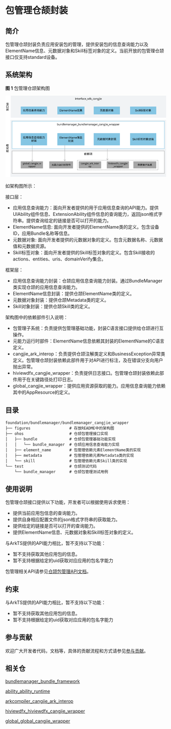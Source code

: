 # 包管理仓颉封装

## 简介

包管理仓颉封装负责应用安装包的管理，提供安装包的信息查询能力以及ElementName信息、元数据对象和Skill标签对象的定义。当前开放的包管理仓颉接口仅支持standard设备。

## 系统架构

**图 1** 包管理仓颉架构图

![包管理仓颉架构图](figures/bundlemanager_cangjie_wrapper_architecture.png)

如架构图所示：

接口层：

- 应用信息查询能力：面向开发者提供的用于应用信息查询的API能力。提供UIAbility组件信息、ExtensionAbility组件信息的查询能力，返回json格式字符串。提供查询给定的链接是否可以打开的能力。
- ElementName信息: 面向开发者提供的ElementName类的定义。包含设备ID，应用Bundle名称等信息。
- 元数据对象: 面向开发者提供的元数据对象的定义。包含元数据名称、元数据值和元数据资源。
- Skill标签对象：面向开发者提供的Skill标签对象的定义。包含Skill接收的actions、entities、uris、domainVerify集合。

框架层：

- 应用信息查询能力封装：仓颉应用信息查询能力封装。通过BundleManager类实现仓颉的应用信息查询能力。
- ElementName信息封装：提供仓颉ElementName类的定义。
- 元数据对象封装：提供仓颉Metadata类的定义。
- Skill对象封装：提供仓颉Skill类的定义。

架构图中的依赖部件引入说明：

- 包管理子系统：负责提供包管理基础功能，封装C语言接口提供给仓颉进行互操作。
- 元能力运行时部件：ElementName信息依赖其封装的ElementName的C语言定义。
- cangjie_ark_interop：负责提供仓颉注解类定义和BusinessException异常类定义。包管理仓颉封装依赖此部件用于对API进行标注，及在错误分支向用户抛出异常。
- hiviewdfx_cangjie_wrapper：负责提供日志接口。包管理仓颉封装依赖此部件用于在关键路径处打印日志。
- global_cangjie_wrapper：提供应用资源获取的能力。应用信息查询能力依赖其中的AppResource的定义。

## 目录

```
foundation/bundlemanager/bundlemanager_cangjie_wrapper
├── figures                 # 存放README中的架构图
├── ohos                    # 仓颉包管理接口实现
│   ├── bundle              # 仓颉包管理基础功能实现
│   │   └── bundle_manager  # 仓颉应用信息查询能力实现
│   ├── element_name        # 包管理依赖元素ElementName类的实现
│   ├── metadata            # 包管理依赖元素Metadata类的实现
│   └── skill               # 包管理依赖元素Skill类的实现
└── test                    # 仓颉测试代码
    └── bundle_manager      # 仓颉包管理测试用例
```

## 使用说明

包管理仓颉接口提供以下功能，开发者可以根据使用诉求使用：

  - 提供当前应用包信息的查询能力。
  - 提供自身相应配置文件的json格式字符串的获取能力。
  - 提供给定的链接是否可以打开的查询能力。
  - 提供ElementName信息、元数据对象和Skill标签对象的定义。


与ArkTS提供的API能力相比，暂不支持以下功能：

  - 暂不支持获取其他应用包的信息。
  - 暂不支持根据给定的uid获取对应应用的包名字能力


包管理相关API请参见[仓颉包管理API文档](https://gitcode.com/openharmony-sig/arkcompiler_cangjie_ark_interop/blob/master/doc/API_Reference/source_zh_cn/apis/AbilityKit/cj-apis-bundle_manager.md)。

## 约束

与ArkTS提供的API能力相比，暂不支持以下功能：

  - 暂不支持获取其他应用包的信息。
  - 暂不支持根据给定的uid获取对应应用的包名字能力

## 参与贡献

欢迎广大开发者代码，文档等，具体的贡献流程和方式请参见[参与贡献](https://gitcode.com/openharmony/docs/blob/master/zh-cn/contribute/%E5%8F%82%E4%B8%8E%E8%B4%A1%E7%8C%AE.md)。

## 相关仓

[bundlemanager_bundle_framework](https://gitcode.com/openharmony/bundlemanager_bundle_framework)

[ability_ability_runtime](https://gitcode.com/openharmony/ability_ability_runtime)

[arkcompiler_cangjie_ark_interop](https://gitcode.com/openharmony-sig/arkcompiler_cangjie_ark_interop)

[hiviewdfx_hiviewdfx_cangjie_wrapper](https://gitcode.com/openharmony-sig/hiviewdfx_hiviewdfx_cangjie_wrapper)

[global_global_cangjie_wrapper](https://gitcode.com/openharmony-sig/global_global_cangjie_wrapper)
